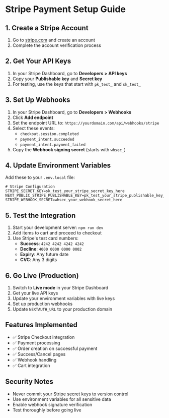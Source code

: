# Stripe Payment Setup Guide

## 1. Create a Stripe Account
1. Go to [stripe.com](https://stripe.com) and create an account
2. Complete the account verification process

## 2. Get Your API Keys
1. In your Stripe Dashboard, go to **Developers > API keys**
2. Copy your **Publishable key** and **Secret key**
3. For testing, use the keys that start with `pk_test_` and `sk_test_`

## 3. Set Up Webhooks
1. In your Stripe Dashboard, go to **Developers > Webhooks**
2. Click **Add endpoint**
3. Set the endpoint URL to: `https://yourdomain.com/api/webhooks/stripe`
4. Select these events:
   - `checkout.session.completed`
   - `payment_intent.succeeded`
   - `payment_intent.payment_failed`
5. Copy the **Webhook signing secret** (starts with `whsec_`)

## 4. Update Environment Variables
Add these to your `.env.local` file:

```env
# Stripe Configuration
STRIPE_SECRET_KEY=sk_test_your_stripe_secret_key_here
NEXT_PUBLIC_STRIPE_PUBLISHABLE_KEY=pk_test_your_stripe_publishable_key_here
STRIPE_WEBHOOK_SECRET=whsec_your_webhook_secret_here
```

## 5. Test the Integration
1. Start your development server: `npm run dev`
2. Add items to cart and proceed to checkout
3. Use Stripe's test card numbers:
   - **Success**: `4242 4242 4242 4242`
   - **Decline**: `4000 0000 0000 0002`
   - **Expiry**: Any future date
   - **CVC**: Any 3 digits

## 6. Go Live (Production)
1. Switch to **Live mode** in your Stripe Dashboard
2. Get your live API keys
3. Update your environment variables with live keys
4. Set up production webhooks
5. Update `NEXTAUTH_URL` to your production domain

## Features Implemented
- ✅ Stripe Checkout integration
- ✅ Payment processing
- ✅ Order creation on successful payment
- ✅ Success/Cancel pages
- ✅ Webhook handling
- ✅ Cart integration

## Security Notes
- Never commit your Stripe secret keys to version control
- Use environment variables for all sensitive data
- Enable webhook signature verification
- Test thoroughly before going live
